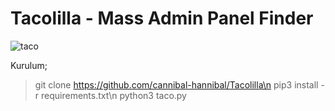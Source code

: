 # Tacolilla - Mass Admin Panel Finder

![taco](https://user-images.githubusercontent.com/116445223/199854440-5b81cefd-8bfb-4cea-b28f-d8b939035a09.png)



Kurulum;
> git clone https://github.com/cannibal-hannibal/Tacolilla\n
> pip3 install -r requirements.txt\n
> python3 taco.py
